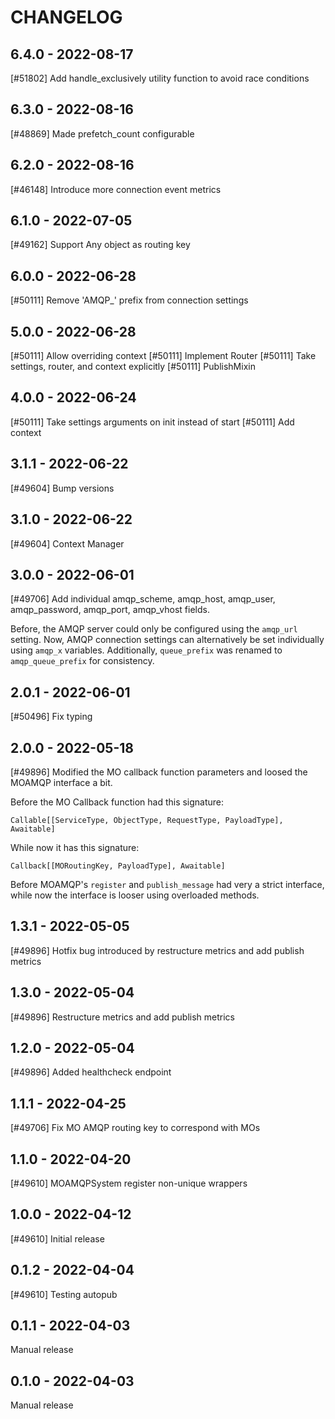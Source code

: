 <!--
SPDX-FileCopyrightText: 2021 Magenta ApS <https://magenta.dk>
SPDX-License-Identifier: MPL-2.0
-->

CHANGELOG
=========

6.4.0 - 2022-08-17
------------------

[#51802] Add handle_exclusively utility function to avoid race conditions

6.3.0 - 2022-08-16
------------------

[#48869] Made prefetch_count configurable

6.2.0 - 2022-08-16
------------------

[#46148] Introduce more connection event metrics

6.1.0 - 2022-07-05
------------------

[#49162] Support Any object as routing key

6.0.0 - 2022-06-28
------------------

[#50111] Remove 'AMQP_' prefix from connection settings

5.0.0 - 2022-06-28
------------------

[#50111] Allow overriding context
[#50111] Implement Router
[#50111] Take settings, router, and context explicitly
[#50111] PublishMixin

4.0.0 - 2022-06-24
------------------

[#50111] Take settings arguments on init instead of start
[#50111] Add context

3.1.1 - 2022-06-22
------------------

[#49604] Bump versions

3.1.0 - 2022-06-22
------------------

[#49604] Context Manager

3.0.0 - 2022-06-01
------------------

[#49706] Add individual amqp_scheme, amqp_host, amqp_user, amqp_password, amqp_port, amqp_vhost fields.

Before, the AMQP server could only be configured using the `amqp_url` setting.
Now, AMQP connection settings can alternatively be set individually using 
`amqp_x` variables. Additionally, `queue_prefix` was renamed to
`amqp_queue_prefix` for consistency.

2.0.1 - 2022-06-01
------------------

[#50496] Fix typing

2.0.0 - 2022-05-18
------------------

[#49896] Modified the MO callback function parameters and loosed the MOAMQP interface a bit.


Before the MO Callback function had this signature:
```
Callable[[ServiceType, ObjectType, RequestType, PayloadType], Awaitable]
```
While now it has this signature:
```
Callback[[MORoutingKey, PayloadType], Awaitable]
```

Before MOAMQP's `register` and `publish_message` had very a strict interface,
while now the interface is looser using overloaded methods.

1.3.1 - 2022-05-05
------------------

[#49896] Hotfix bug introduced by restructure metrics and add publish metrics

1.3.0 - 2022-05-04
------------------

[#49896] Restructure metrics and add publish metrics

1.2.0 - 2022-05-04
------------------

[#49896] Added healthcheck endpoint

1.1.1 - 2022-04-25
------------------

[#49706] Fix MO AMQP routing key to correspond with MOs

1.1.0 - 2022-04-20
------------------

[#49610] MOAMQPSystem register non-unique wrappers

1.0.0 - 2022-04-12
------------------

[#49610] Initial release

0.1.2 - 2022-04-04
------------------

[#49610] Testing autopub

0.1.1 - 2022-04-03
------------------

Manual release

0.1.0 - 2022-04-03
------------------

Manual release
